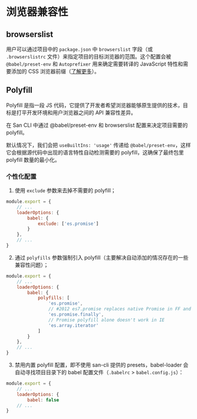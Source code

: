 # 浏览器兼容性


## browserslist

用户可以通过项目中的 `package.json` 中 `browserslist` 字段（或 `.browserslistrc` 文件）来指定项目的目标浏览器的范围。这个配置会被 `@babel/preset-env` 和 `Autoprefixer` 用来确定需要转译的 JavaScript 特性和需要添加的 CSS 浏览器前缀（[了解更多](https://github.com/browserslist/browserslist)）。


## Polyfill

Polyfill 是指一段 JS 代码，它提供了开发者希望浏览器能够原生提供的技术，目标是打平开发环境和用户浏览器之间的 API 兼容性差异。

在 San CLI 中通过 @babel/preset-env 和 browserslist 配置来决定项目需要的 polyfill。

默认情况下，我们会把 `useBuiltIns: 'usage'` 传递给 `@babel/preset-env`，这样它会根据源代码中出现的语言特性自动检测需要的 polyfill，这确保了最终包里 polyfill 数量的最小化。


### 个性化配置

1. 使用 `exclude` 参数来去掉不需要的 polyfill；

```js
module.export = {
    // ...
    loaderOptions: {
        babel: {
            exclude: ['es.promise']
        }
    },
    // ...
}

```


2. 通过 `polyfills` 参数强制引入 polyfill（主要解决自动添加的情况存在的一些兼容性问题）；

```js
module.export = {
    // ...
    loaderOptions: {
        babel: {
            polyfills: [
                'es.promise',
                // #2012 es7.promise replaces native Promise in FF and causes missing finally
                'es.promise.finally',
                // Promise polyfill alone doesn't work in IE
                'es.array.iterator'
            ]
        }
    },
    // ...
}

```

3. 禁用内置 polyfill 配置，即不使用 san-cli 提供的 presets，babel-loader 会自动寻找项目目录下的 babel 配置文件（`.babelrc` > `babel.config.js`）：

```js
module.export = {
    // ...
    loaderOptions: {
        babel: false
    // ...
}

```
